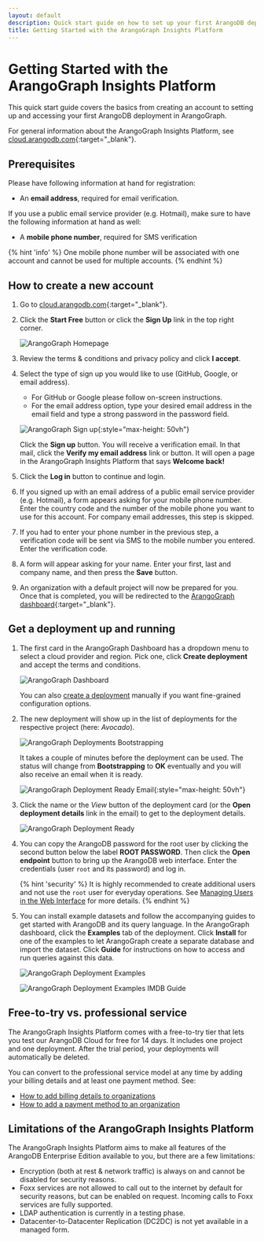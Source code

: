 ```yaml
---
layout: default
description: Quick start guide on how to set up your first ArangoDB deployment in ArangoGraph.
title: Getting Started with the ArangoGraph Insights Platform
---
```

# Getting Started with the ArangoGraph Insights Platform

This quick start guide covers the basics from creating an account to setting up
and accessing your first ArangoDB deployment in ArangoGraph.

For general information about the ArangoGraph Insights Platform, see
[cloud.arangodb.com](https://cloud.arangodb.com/home?utm_source=docs&utm_medium=cluster_pages&utm_campaign=docs_traffic){:target="_blank"}.

## Prerequisites

Please have following information at hand for registration:

- An **email address**, required for email verification.

If you use a public email service provider (e.g. Hotmail), make sure to have
the following information at hand as well:

- A **mobile phone number**, required for SMS verification

{% hint 'info' %}
One mobile phone number will be associated with one account and cannot be
used for multiple accounts.
{% endhint %}

## How to create a new account

1. Go to [cloud.arangodb.com](https://cloud.arangodb.com/home?utm_source=docs&utm_medium=cluster_pages&utm_campaign=docs_traffic){:target="_blank"}.
2. Click the __Start Free__ button or click the __Sign Up__ link in the top
   right corner.

   ![ArangoGraph Homepage](images/arangograph-homepage.png)

3. Review the terms & conditions and privacy policy and click __I accept__.
4. Select the type of sign up you would like to use (GitHub, Google, or
   email address).
     - For GitHub or Google please follow on-screen instructions.
     - For the email address option, type your desired email address in the
       email field and type a strong password in the password field.

     ![ArangoGraph Sign up](images/arangograph-signup.png){:style="max-height: 50vh"}

   Click the __Sign up__ button. You will receive a verification email. In that
   mail, click the __Verify my email address__ link or button.
   It will open a page in the ArangoGraph Insights Platform that says __Welcome back!__
5. Click the __Log in__ button to continue and login.
6. If you signed up with an email address of a public email service provider (e.g. Hotmail),
   a form appears asking for your mobile phone number. Enter the country code
   and the number of the mobile phone you want to use for this account.
   For company email addresses, this step is skipped.
7. If you had to enter your phone number in the previous step, a verification
   code will be sent via SMS to the mobile number you entered. Enter the
   verification code.
8. A form will appear asking for your name. Enter your first, last and company
   name, and then press the __Save__ button.
9. An organization with a default project will now be prepared for you.
   Once that is completed, you will be redirected to the
   [ArangoGraph dashboard](https://cloud.arangodb.com/dashboard){:target="_blank"}.

## Get a deployment up and running

1. The first card in the ArangoGraph Dashboard has a dropdown menu to select a cloud
   provider and region. Pick one, click __Create deployment__ and accept the
   terms and conditions.

   ![ArangoGraph Dashboard](images/arangograph-dashboard.png)

   You can also [create a deployment](deployments.html#how-to-create-a-new-deployment)
   manually if you want fine-grained configuration options.
2. The new deployment will show up in the list of deployments for the 
   respective project (here: _Avocado_).

   ![ArangoGraph Deployments Bootstrapping](images/arangograph-deployments-bootstrapping.png)

   It takes a couple of minutes before the deployment can be used. The status
   will change from __Bootstrapping__ to __OK__ eventually and you will also
   receive an email when it is ready.

   ![ArangoGraph Deployment Ready Email](images/arangograph-deployment-ready-email.png){:style="max-height: 50vh"}

3. Click the name or the _View_ button of the deployment card (or the
   __Open deployment details__ link in the email) to get to the deployment
   details.

   ![ArangoGraph Deployment Ready](images/arangograph-deployment-ready.png)

4. You can copy the ArangoDB password for the root user by clicking the second
   button below the label __ROOT PASSWORD__. Then click the __Open endpoint__
   button to bring up the ArangoDB web interface. Enter the credentials
   (user `root` and its password) and log in.
   
   {% hint 'security' %}
   It is highly recommended to create additional users and not use the `root` user for everyday operations.
   See [Managing Users in the Web Interface](../programs-web-interface-users.html) for more details.
   {% endhint %}

5. You can install example datasets and follow the accompanying guides to get
   started with ArangoDB and its query language. In the ArangoGraph dashboard, click
   the __Examples__ tab of the deployment. Click __Install__ for one of the
   examples to let ArangoGraph create a separate database and import the dataset.
   Click __Guide__ for instructions on how to access and run queries against
   this data.

   ![ArangoGraph Deployment Examples](images/arangograph-deployment-examples.png)

   ![ArangoGraph Deployment Examples IMDB Guide](images/arangograph-deployment-examples-imdb-guide.png)

## Free-to-try vs. professional service

The ArangoGraph Insights Platform comes with a free-to-try tier that lets you test our ArangoDB
Cloud for free for 14 days. It includes one project and one deployment.
After the trial period, your deployments will automatically be deleted.

You can convert to the professional service model at any time by adding 
your billing details and at least one payment method. See:
- [How to add billing details to organizations](billing.html#how-to-add-billing-details)
- [How to add a payment method to an organization](billing.html#how-to-add-a-payment-method)

## Limitations of the ArangoGraph Insights Platform

The ArangoGraph Insights Platform aims to make all features of the ArangoDB Enterprise Edition
available to you, but there are a few limitations:

- Encryption (both at rest & network traffic) is always on and cannot be
  disabled for security reasons.
- Foxx services are not allowed to call out to the internet by default for
  security reasons, but can be enabled on request.
  Incoming calls to Foxx services are fully supported.
- LDAP authentication is currently in a testing phase.
- Datacenter-to-Datacenter Replication (DC2DC) is not yet available in a
  managed form.

